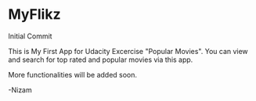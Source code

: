# MyFlikz
Initial Commit


This is My First App for Udacity Excercise "Popular Movies".
You can view and search for top rated and popular movies via this app.

 More functionalities will be added soon. 
 
 -Nizam
